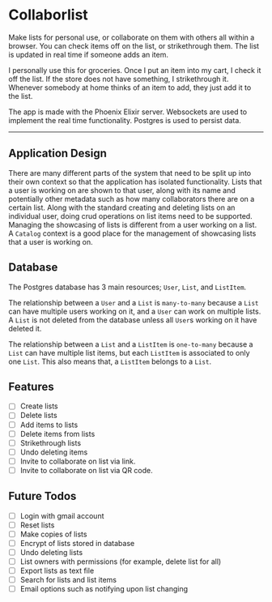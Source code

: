 # Collaborlist

Make lists for personal use, or collaborate on them with others all within a browser.
You can check items off on the list, or strikethrough them.
The list is updated in real time if someone adds an item.

I personally use this for groceries.
Once I put an item into my cart, I check it off the list. 
If the store does not have something, I strikethrough it.
Whenever somebody at home thinks of an item to add, they just add it to the list.

The app is made with the Phoenix Elixir server. Websockets are used to implement the real time functionality. 
Postgres is used to persist data.

---

## Application Design

There are many different parts of the system that need to be split up into their own context so that the application has isolated functionality.
Lists that a user is working on are shown to that user, along with its name and potentially other metadata such as how many collaborators there are on a certain list. 
Along with the standard creating and deleting lists on an individual user, doing crud operations on list items need to be supported. 
Managing the showcasing of lists is different from a user working on a list.
A `Catalog` context is a good place for the management of showcasing lists that a user is working on.



## Database

The Postgres database has 3 main resources; `User`, `List`, and `ListItem`. 

The relationship between a `User` and a `List` is `many-to-many` because a `List` can have multiple users working on it, and a `User` can work on multiple lists.
A `List` is not deleted from the database unless all `User`s working on it have deleted it.

The relationship between a `List` and a `ListItem` is `one-to-many` because a `List` can have multiple list items, but each `ListItem` is associated to only one `List`.
This also means that, a `ListItem` belongs to a `List`.

## Features

- [ ] Create lists
- [ ] Delete lists
- [ ] Add items to lists
- [ ] Delete items from lists
- [ ] Strikethrough lists
- [ ] Undo deleting items
- [ ] Invite to collaborate on list via link.
- [ ] Invite to collaborate on list via QR code.

## Future Todos

- [ ] Login with gmail account
- [ ] Reset lists
- [ ] Make copies of lists
- [ ] Encrypt of lists stored in database
- [ ] Undo deleting lists
- [ ] List owners with permissions (for example, delete list for all)
- [ ] Export lists as text file
- [ ] Search for lists and list items
- [ ] Email options such as notifying upon list changing
